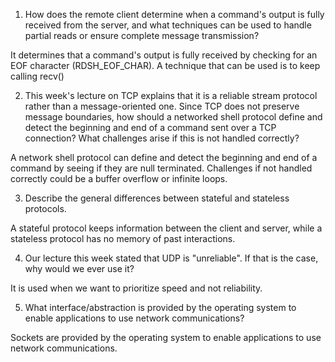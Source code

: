 1. How does the remote client determine when a command's output is fully received from the server, and what techniques can be used to handle partial reads or ensure complete message transmission?

It determines that a command's output is fully received by checking for an EOF character (RDSH_EOF_CHAR). A technique that can be used is to keep calling recv()

2. This week's lecture on TCP explains that it is a reliable stream protocol rather than a message-oriented one. Since TCP does not preserve message boundaries, how should a networked shell protocol define and detect the beginning and end of a command sent over a TCP connection? What challenges arise if this is not handled correctly?

A network shell protocol can define and detect the beginning and end of a command by seeing if they are null terminated. Challenges if not handled correctly could be a buffer overflow or infinite loops.

3. Describe the general differences between stateful and stateless protocols.

A stateful protocol keeps information between the client and server, while a stateless protocol has no memory of past interactions.

4. Our lecture this week stated that UDP is "unreliable". If that is the case, why would we ever use it?

It is used when we want to prioritize speed and not reliability.

5. What interface/abstraction is provided by the operating system to enable applications to use network communications?

Sockets are provided by the operating system to enable applications to use network communications.
